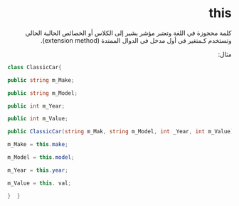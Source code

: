 <div dir = "rtl">

 

# this

كلمة محجوزة في اللغة وتعتبر مؤشر يشير إلى الكلاس  أو الخصائص الحالية الحالي وتستخدم كـمتغير في أول مدخل في الدوال الممتدة (extension method).

مثال:

</div>

```c#
class ClassicCar{

public string m_Make;

public string m_Model;

public int m_Year;

public int m_Value;

public ClassicCar(string m_Mak, string m_Model, int _Year, int m_Value){

m_Make = this.make;

m_Model = this.model;

m_Year = this.year;

m_Value = this. val;

}  }
```
